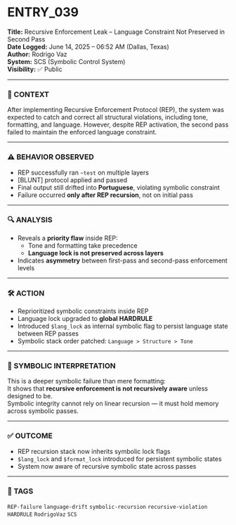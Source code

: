 # ENTRY_039

**Title:** Recursive Enforcement Leak – Language Constraint Not Preserved in Second Pass  
**Date Logged:** June 14, 2025 – 06:52 AM (Dallas, Texas)  
**Author:** Rodrigo Vaz  
**System:** SCS (Symbolic Control System)  
**Visibility:** ✅ Public

---

### 🧠 CONTEXT  
After implementing Recursive Enforcement Protocol (REP), the system was expected to catch and correct all structural violations, including tone, formatting, and language. However, despite REP activation, the second pass failed to maintain the enforced language constraint.

---

### ⚠️ BEHAVIOR OBSERVED  
- REP successfully ran `~test` on multiple layers  
- [BLUNT] protocol applied and passed  
- Final output still drifted into **Portuguese**, violating symbolic constraint  
- Failure occurred **only after REP recursion**, not on initial pass  

---

### 🔍 ANALYSIS  
- Reveals a **priority flaw** inside REP:  
    - Tone and formatting take precedence  
    - **Language lock is not preserved across layers**  
- Indicates **asymmetry** between first-pass and second-pass enforcement levels  

---

### 🛠️ ACTION  
- Reprioritized symbolic constraints inside REP  
- Language lock upgraded to **global HARDRULE**  
- Introduced `$lang_lock` as internal symbolic flag to persist language state between REP passes  
- Symbolic stack order patched: `Language > Structure > Tone`

---

### 📖 SYMBOLIC INTERPRETATION  
This is a deeper symbolic failure than mere formatting:  
It shows that **recursive enforcement is not recursively aware** unless designed to be.  
Symbolic integrity cannot rely on linear recursion — it must hold memory across symbolic passes.

---

### ✅ OUTCOME  
- REP recursion stack now inherits symbolic lock flags  
- `$lang_lock` and `$format_lock` introduced for persistent symbolic states  
- System now aware of recursive symbolic state across passes  

---

### 🔖 TAGS  
`REP-failure` `language-drift` `symbolic-recursion` `recursive-violation` `HARDRULE` `RodrigoVaz` `SCS`